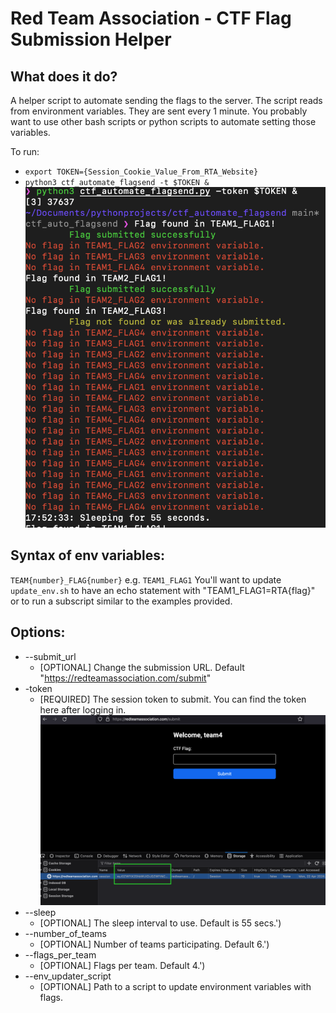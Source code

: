 # Red Team Association - CTF Flag Submission Helper

## What does it do?
A helper script to automate sending the flags to the server. The script reads from environment variables. They are sent every 1 minute. You probably want to use other bash scripts or python scripts to automate setting those variables. 

To run:
* `export TOKEN={Session_Cookie_Value_From_RTA_Website}`
* `python3 ctf_automate_flagsend -t $TOKEN &`
![example.png](example.png)


## Syntax of env variables:
`TEAM{number}_FLAG{number}` e.g. `TEAM1_FLAG1`
You'll want to update `update_env.sh` to have an echo statement with "TEAM1_FLAG1=RTA{flag}" or to run a subscript similar to the examples provided. 


## Options:
* --submit_url 
  * [OPTIONAL] Change the submission URL. Default "https://redteamassociation.com/submit"
* -token 
  * [REQUIRED] The session token to submit. You can find the token here after logging in.
![token.png](token.png)
* --sleep
  * [OPTIONAL] The sleep interval to use. Default is 55 secs.')
* --number_of_teams
  * [OPTIONAL] Number of teams participating. Default 6.')
* --flags_per_team
  * [OPTIONAL] Flags per team. Default 4.')
* --env_updater_script
  * [OPTIONAL] Path to a script to update environment variables with flags.



